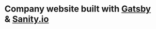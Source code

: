 # Company website built with [Gatsby](https://www.gatsbyjs.org/) & [Sanity.io](https://www.sanity.io)
